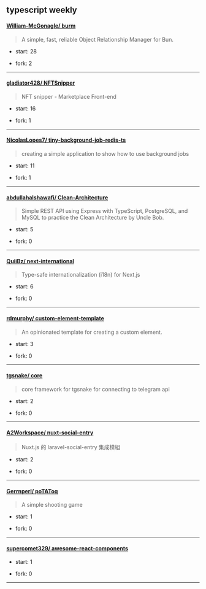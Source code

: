 ## typescript weekly

#### [William-McGonagle/ burm](https://github.com/William-McGonagle/burm)
>  A simple, fast, reliable Object Relationship Manager for Bun.
+ start: 28
+ fork: 2
---
#### [gladiator428/ NFTSnipper](https://github.com/gladiator428/NFTSnipper)
>  NFT snipper - Marketplace Front-end
+ start: 16
+ fork: 1
---
#### [NicolasLopes7/ tiny-background-job-redis-ts](https://github.com/NicolasLopes7/tiny-background-job-redis-ts)
>  creating a simple application to show how to use background jobs
+ start: 11
+ fork: 1
---
#### [abdullahalshawafi/ Clean-Architecture](https://github.com/abdullahalshawafi/Clean-Architecture)
>  Simple REST API using Express with TypeScript, PostgreSQL, and MySQL to practice the Clean Architecture by Uncle Bob.
+ start: 5
+ fork: 0
---
#### [QuiiBz/ next-international](https://github.com/QuiiBz/next-international)
>  Type-safe internationalization (i18n) for Next.js
+ start: 6
+ fork: 0
---
#### [rdmurphy/ custom-element-template](https://github.com/rdmurphy/custom-element-template)
>  An opinionated template for creating a custom element.
+ start: 3
+ fork: 0
---
#### [tgsnake/ core](https://github.com/tgsnake/core)
>  core framework for tgsnake for connecting to telegram api
+ start: 2
+ fork: 0
---
#### [A2Workspace/ nuxt-social-entry](https://github.com/A2Workspace/nuxt-social-entry)
>  Nuxt.js 的 laravel-social-entry 集成模組
+ start: 2
+ fork: 0
---
#### [Gerrnperl/ poTAToq](https://github.com/Gerrnperl/poTAToq)
>  A simple shooting game
+ start: 1
+ fork: 0
---
#### [supercomet329/ awesome-react-components](https://github.com/supercomet329/awesome-react-components)
>  
+ start: 1
+ fork: 0
---